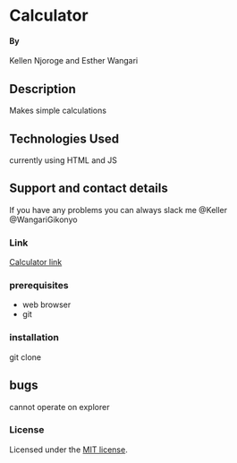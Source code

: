 # Calculator
####
#### By
Kellen Njoroge and Esther Wangari
## Description
 Makes simple calculations
## Technologies Used
currently using HTML and JS
## Support and contact details
If you have any problems you can always slack me @Keller @WangariGikonyo
### Link
[Calculator link](https://kellennjoroge.github.io/Calculator/)
### prerequisites
* web browser
* git
### installation
git clone
## bugs
cannot operate on explorer
### License
Licensed under the [MIT license](LICENSE).
